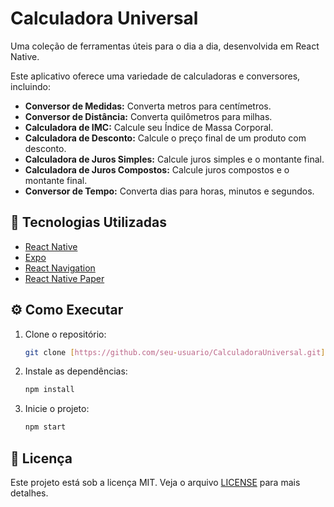 # Calculadora Universal

Uma coleção de ferramentas úteis para o dia a dia, desenvolvida em React Native.

Este aplicativo oferece uma variedade de calculadoras e conversores, incluindo:

* **Conversor de Medidas:** Converta metros para centímetros.
* **Conversor de Distância:** Converta quilômetros para milhas.
* **Calculadora de IMC:** Calcule seu Índice de Massa Corporal.
* **Calculadora de Desconto:** Calcule o preço final de um produto com desconto.
* **Calculadora de Juros Simples:** Calcule juros simples e o montante final.
* **Calculadora de Juros Compostos:** Calcule juros compostos e o montante final.
* **Conversor de Tempo:** Converta dias para horas, minutos e segundos.

## 🚀 Tecnologias Utilizadas

* [React Native](https://reactnative.dev/)
* [Expo](https://expo.dev/)
* [React Navigation](https://reactnavigation.org/)
* [React Native Paper](https://reactnativepaper.com/)

## ⚙️ Como Executar

1.  Clone o repositório:
    ```bash
    git clone [https://github.com/seu-usuario/CalculadoraUniversal.git](https://github.com/seu-usuario/CalculadoraUniversal.git)
    ```
2.  Instale as dependências:
    ```bash
    npm install
    ```
3.  Inicie o projeto:
    ```bash
    npm start
    ```

## 📝 Licença

Este projeto está sob a licença MIT. Veja o arquivo [LICENSE](LICENSE) para mais detalhes.

